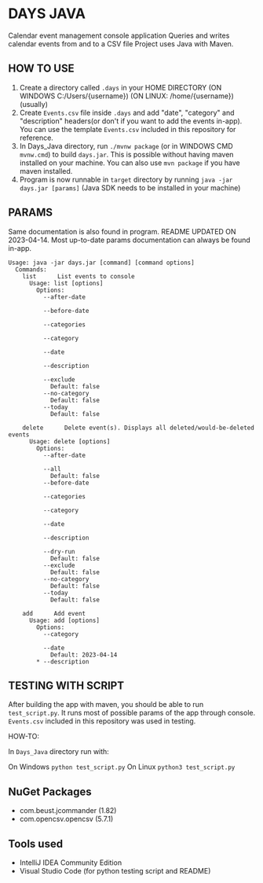 # DAYS JAVA

Calendar event management console application
Queries and writes calendar events from and to a CSV file
Project uses Java with Maven.

## HOW TO USE

1. Create a directory called `.days` in your HOME DIRECTORY (ON WINDOWS C:/Users/{username}) (ON LINUX: /home/{username}) (usually)
2. Create `Events.csv` file inside `.days` and add "date", "category" and "description" headers(or don't if you want to add the events in-app). You can use the template `Events.csv` included in this repository for reference.
3. In Days_Java directory, run `./mvnw package` (or in WINDOWS CMD `mvnw.cmd`) to build `days.jar`. This is possible without having maven installed on your machine. You can also use `mvn package` if you have maven installed.
4. Program is now runnable in `target` directory by running `java -jar days.jar [params]` (Java SDK needs to be installed in your machine)

## PARAMS

Same documentation is also found in program.
README UPDATED ON 2023-04-14. Most up-to-date params documentation can always be found in-app.
```
Usage: java -jar days.jar [command] [command options]
  Commands:
    list      List events to console
      Usage: list [options]
        Options:
          --after-date

          --before-date

          --categories

          --category

          --date

          --description

          --exclude
            Default: false
          --no-category
            Default: false
          --today
            Default: false

    delete      Delete event(s). Displays all deleted/would-be-deleted events
      Usage: delete [options]
        Options:
          --after-date

          --all
            Default: false
          --before-date

          --categories

          --category

          --date

          --description

          --dry-run
            Default: false
          --exclude
            Default: false
          --no-category
            Default: false
          --today
            Default: false

    add      Add event
      Usage: add [options]
        Options:
          --category

          --date
            Default: 2023-04-14
        * --description
```
## TESTING WITH SCRIPT

After building the app with maven, you should be able to run `test_script.py`.
It runs most of possible params of the app through console.
`Events.csv` included in this repository was used in testing.

HOW-TO:

In `Days_Java` directory run with:

On Windows `python test_script.py`
On Linux `python3 test_script.py`

## NuGet Packages

- com.beust.jcommander (1.82)
- com.opencsv.opencsv (5.7.1)

## Tools used

- IntelliJ IDEA Community Edition
- Visual Studio Code (for python testing script and README)
